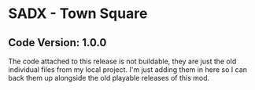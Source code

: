 # SADX - Town Square

## Code Version: 1.0.0

The code attached to this release is not buildable, they are just the old individual files from my local project. I'm just adding them in here so I can back them up alongside the old playable releases of this mod.
